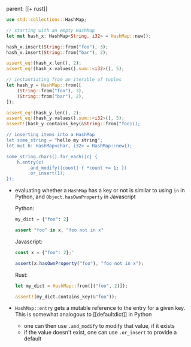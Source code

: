parent: [[+ rust]]

```rust
use std::collections::HashMap;

// starting with an empty HashMap
let mut hash_x: HashMap<String, i32> = HashMap::new();

hash_x.insert(String::from("foo"), 3);
hash_x.insert(String::from("bar"), 2);

assert_eq!(hash_x.len(), 2);
assert_eq!(hash_x.values().sum::<i32>(), 5);

// instantiating from an iterable of tuples
let hash_y = HashMap::from([
	(String::from("foo"), 3),
	(String::from("bar"), 2),
]);

assert_eq!(hash_y.len(), 2);
assert_eq!(hash_y.values().sum::<i32>(), 5);
assert!(hash_y.contains_key(&String::from("foo)));

// inserting items into a HashMap
let some_string = "hello my string";
let mut h: HashMap<char, i32> = HashMap::new();

some_string.chars().for_each(|c| {
    h.entry(c)
        .and_modify(|count| { *count += 1; })
        .or_insert(1);
});

```

- evaluating whether a `HashMap` has a key or not is similar to using `in` in
  Python, and `Object.hasOwnProperty` in Javascript

  Python:

  ```python
  my_dict = {"foo": 2}

  assert "foo" in x, "foo not in x"
  ```

  Javascript:

  ```javascript
  const x = {"foo": 2};'

  assert(x.hasOwnProperty("foo"), "foo not in x");
  ```

  Rust:

  ```rust
  let my_dict = HashMap::from([("foo", 2)]);

  assert!(my_dict.contains_key(&"foo"));
  ```

- `HashMap::entry` gets a mutable reference to the entry for a given key. This
  is somewhat analogous to [[defaultdict]] in Python
  - one can then use `.and_modify` to modify that value, if it exists
  - if the value doesn't exist, one can use `.or_insert` to provide a default
